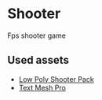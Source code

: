 # Shooter

Fps shooter game

## Used assets

- [Low Poly Shooter Pack](https://assetstore.unity.com/packages/p/low-poly-shooter-pack-free-sample-144839)
- [Text Mesh Pro](https://docs.unity3d.com/Manual/com.unity.textmeshpro.html)